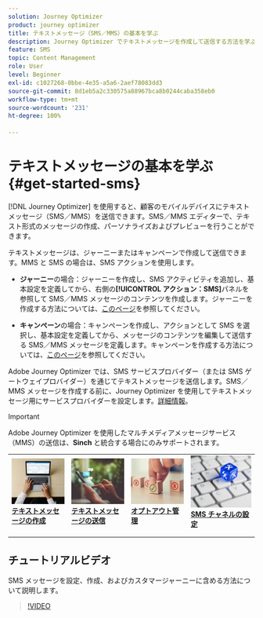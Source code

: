```yaml
---
solution: Journey Optimizer
product: journey optimizer
title: テキストメッセージ（SMS／MMS）の基本を学ぶ
description: Journey Optimizer でテキストメッセージを作成して送信する方法を学ぶ
feature: SMS
topic: Content Management
role: User
level: Beginner
exl-id: c1027268-0bbe-4e35-a5a6-2aef78083dd3
source-git-commit: 8d1eb5a2c330575a88967bca8b0244caba358eb0
workflow-type: tm+mt
source-wordcount: '231'
ht-degree: 100%

---
```


# テキストメッセージの基本を学ぶ {#get-started-sms}

[!DNL Journey Optimizer] を使用すると、顧客のモバイルデバイスにテキストメッセージ（SMS／MMS）を送信できます。SMS／MMS エディターで、テキスト形式のメッセージの作成、パーソナライズおよびプレビューを行うことができます。

テキストメッセージは、ジャーニーまたはキャンペーンで作成して送信できます。MMS と SMS の場合は、SMS アクションを使用します。

* **ジャーニー**&#x200B;の場合：ジャーニーを作成し、SMS アクティビティを追加し、基本設定を定義してから、右側の&#x200B;**[!UICONTROL アクション：SMS]**&#x200B;パネルを参照して SMS／MMS メッセージのコンテンツを作成します。ジャーニーを作成する方法については、[このページ](../building-journeys/journey-gs.md)を参照してください。

* **キャンペーン**&#x200B;の場合：キャンペーンを作成し、アクションとして SMS を選択し、基本設定を定義してから、メッセージのコンテンツを編集して送信する SMS／MMS メッセージを定義します。キャンペーンを作成する方法については、[このページ](../campaigns/create-campaign.md#configure)を参照してください。

Adobe Journey Optimizer では、SMS サービスプロバイダー（または SMS ゲートウェイプロバイダー）を通じてテキストメッセージを送信します。SMS／MMS メッセージを作成する前に、Journey Optimizer を使用してテキストメッセージ用にサービスプロバイダーを設定します。[詳細情報](sms-configuration.md)。

>[!IMPORTANT]
>
> Adobe Journey Optimizer を使用したマルチメディアメッセージサービス（MMS）の送信は、**Sinch** と統合する場合にのみサポートされます。


<table style="table-layout:fixed"><tr style="border: 0;">
<td>
<a href="create-sms.md">
<img alt="リード" src="../assets/do-not-localize/sms-create.jpeg">
</a>
<div><a href="create-sms.md"><strong>テキストメッセージの作成</strong>
</div>
<p>
</td>
<td>
<a href="send-sms.md">
<img alt="低頻度" src="../assets/do-not-localize/sms-sending.jpg">
</a>
<div>
<a href="send-sms.md"><strong>テキストメッセージの送信</strong></a>
</div>
<p></td>
<td>
<a href="sms-opt-out.md">
<img alt="検証" src="../assets/do-not-localize/sms-opt-out.jpg">
</a>
<div>
<a href="sms-opt-out.md"><strong>オプトアウト管理</strong></a>
</div>
<p>
</td>
<td>
<a href="sms-configuration.md">
<img alt="検証" src="../assets/do-not-localize/sms-config.jpg">
</a>
<div>
<a href="sms-configuration.md"><strong>SMS チャネルの設定</strong></a>
</div>
<p>
</td>
</tr></table>

## チュートリアルビデオ

SMS メッセージを設定、作成、およびカスタマージャーニーに含める方法について説明します。

>[!VIDEO](https://video.tv.adobe.com/v/3420509?learn=on)
